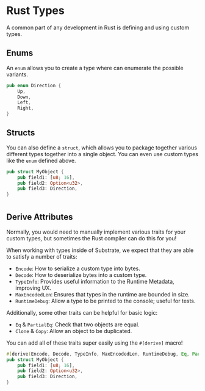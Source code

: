 # Rust Types

A common part of any development in Rust is defining and using custom types.

## Enums

An `enum` allows you to create a type where can enumerate the possible variants.

```rust
pub enum Direction {
	Up,
	Down,
	Left,
	Right,
}
```

## Structs

You can also define a `struct`, which allows you to package together various different types together into a single object.
You can even use custom types like the `enum` defined above.

```rust
pub struct MyObject {
	pub field1: [u8; 16],
	pub field2: Option<u32>,
	pub field3: Direction,
}
```

<!-- slide:break -->

#

## Derive Attributes

Normally, you would need to manually implement various traits for your custom types, but sometimes the Rust compiler can do this for you!

When working with types inside of Substrate, we expect that they are able to satisfy a number of traits:

* `Encode`: How to serialize a custom type into bytes.
* `Decode`: How to deserialize bytes into a custom type.
* `TypeInfo`: Provides useful information to the Runtime Metadata, improving UX.
* `MaxEncodedLen`: Ensures that types in the runtime are bounded in size.
* `RuntimeDebug`: Allow a type to be printed to the console; useful for tests.

Additionally, some other traits can be helpful for basic logic:

* `Eq` & `PartialEq`: Check that two objects are equal.
* `Clone` & `Copy`: Allow an object to be duplicated.

You can add all of these traits super easily using the `#[derive]` macro!

```rust
#[derive(Encode, Decode, TypeInfo, MaxEncodedLen, RuntimeDebug, Eq, PartialEq, Clone, Copy)]
pub struct MyObject {
	pub field1: [u8; 16],
	pub field2: Option<u32>,
	pub field3: Direction,
}
```
